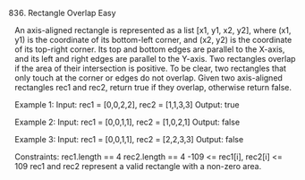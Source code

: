 836. Rectangle Overlap
Easy

An axis-aligned rectangle is represented as a list [x1, y1, x2, y2], where (x1, y1) is the coordinate of its bottom-left corner, and (x2, y2) is the coordinate of its top-right corner. Its top and bottom edges are parallel to the X-axis, and its left and right edges are parallel to the Y-axis.
Two rectangles overlap if the area of their intersection is positive. To be clear, two rectangles that only touch at the corner or edges do not overlap.
Given two axis-aligned rectangles rec1 and rec2, return true if they overlap, otherwise return false.

Example 1:
Input: rec1 = [0,0,2,2], rec2 = [1,1,3,3]
Output: true

Example 2:
Input: rec1 = [0,0,1,1], rec2 = [1,0,2,1]
Output: false

Example 3:
Input: rec1 = [0,0,1,1], rec2 = [2,2,3,3]
Output: false
 
Constraints:
rec1.length == 4
rec2.length == 4
-109 <= rec1[i], rec2[i] <= 109
rec1 and rec2 represent a valid rectangle with a non-zero area.

